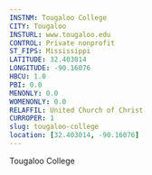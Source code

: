 ```yaml
---
INSTNM: Tougaloo College
CITY: Tougaloo
INSTURL: www.tougaloo.edu
CONTROL: Private nonprofit
ST_FIPS: Mississippi
LATITUDE: 32.403014
LONGITUDE: -90.16076
HBCU: 1.0
PBI: 0.0
MENONLY: 0.0
WOMENONLY: 0.0
RELAFFIL: United Church of Christ
CURROPER: 1
slug: tougaloo-college
location: [32.403014, -90.16076]
---
```

Tougaloo College